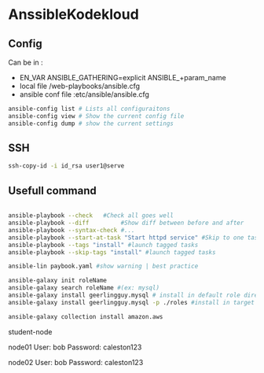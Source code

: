 # AnssibleKodekloud

## Config

Can be in :

- EN_VAR ANSIBLE_GATHERING=explicit ANSIBLE_+param_name
- local file /web-playbooks/ansible.cfg
- ansible conf file :etc/ansible/ansible.cfg

```bash
ansible-config list # Lists all configuraitons
ansible-config view # Show the current config file
ansible-config dump # show the current settings
```

## SSH

```bash
ssh-copy-id -i id_rsa user1@serve
```

## Usefull command

```bash

ansible-playbook --check   #Check all goes well
ansible-playbook --diff         #Show diff between before and after
ansible-playbook --syntax-check #...
ansible-playbook --start-at-task "Start httpd service" #Skip to one task between before and after
ansible-playbook --tags "install" #launch tagged tasks
ansible-playbook --skip-tags "install" #launch tagged tasks

ansible-lin paybook.yaml #show warning | best practice

ansible-galaxy init roleName
ansible-galaxy search roleName #(ex: mysql)
ansible-galaxy install geerlingguy.mysql # install in default role directory `ansible-config dump | grep role`
ansible-galaxy install geerlingguy.mysql -p ./roles #install in target directory

ansible-galaxy collection install amazon.aws
```

student-node

node01
User: bob
Password: caleston123

node02
User: bob
Password: caleston123